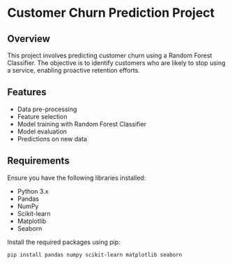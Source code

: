 # Customer Churn Prediction Project

## Overview

This project involves predicting customer churn using a Random Forest Classifier. The objective is to identify customers who are likely to stop using a service, enabling proactive retention efforts.

## Features

- Data pre-processing
- Feature selection
- Model training with Random Forest Classifier
- Model evaluation
- Predictions on new data

## Requirements

Ensure you have the following libraries installed:

- Python 3.x
- Pandas
- NumPy
- Scikit-learn
- Matplotlib
- Seaborn

Install the required packages using pip:

```bash
pip install pandas numpy scikit-learn matplotlib seaborn
